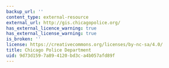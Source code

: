 ```yaml
---
backup_url: ''
content_type: external-resource
external_url: http://gis.chicagopolice.org/
has_external_licence_warning: true
has_external_license_warning: true
is_broken: ''
license: https://creativecommons.org/licenses/by-nc-sa/4.0/
title: Chicago Police Department
uid: 9d73d159-7a89-4120-bd3c-a4b057afd89f
---
```

